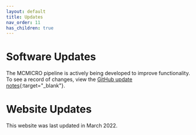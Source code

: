 ```yaml
---
layout: default
title: Updates
nav_order: 11
has_children: true
---
```


# Software Updates

The MCMICRO pipeline is actively being developed to improve functionality. To see a record of changes, view the [GitHub update notes](https://github.com/labsyspharm/mcmicro/blob/master/CHANGES.md){:target="_blank"}.
  

# Website Updates

This website was last updated in March 2022.
